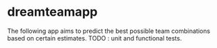 # dreamteamapp

The following app aims to predict the best possible team combinations based on certain estimates.
TODO : unit and functional tests.
